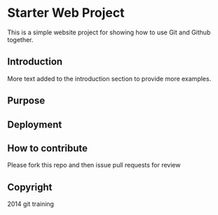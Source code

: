 # Starter Web Project

This is a simple website project for showing how to
use Git and Github together.

## Introduction

More text added to the introduction section
to provide more examples.

## Purpose

## Deployment

## How to contribute

Please fork this repo and then issue pull requests for review

## Copyright

2014 git training

